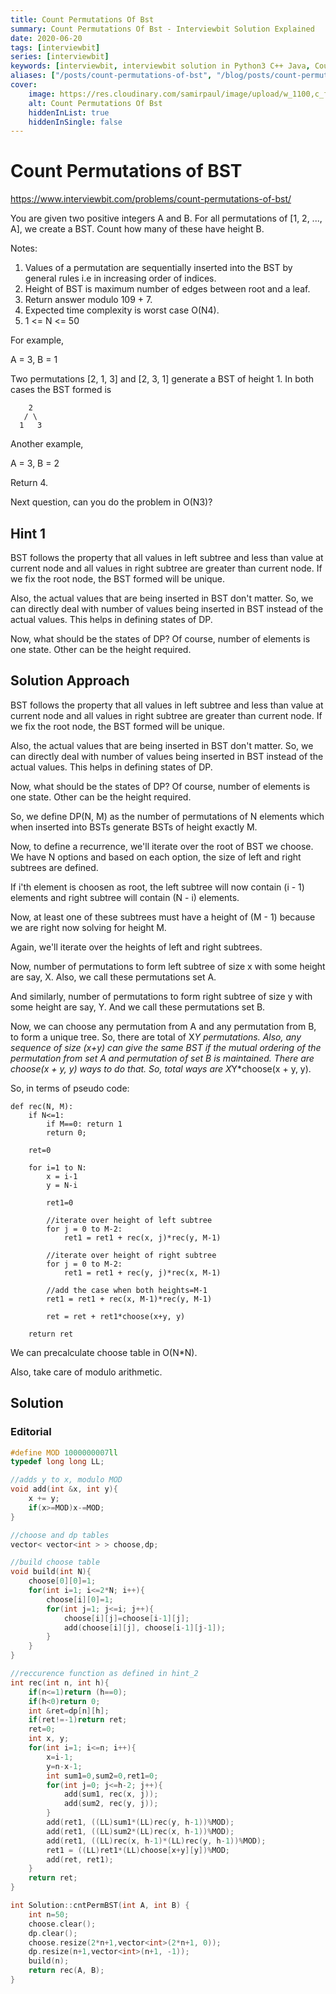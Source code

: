 ```yaml
---
title: Count Permutations Of Bst
summary: Count Permutations Of Bst - Interviewbit Solution Explained
date: 2020-06-20
tags: [interviewbit]
series: [interviewbit]
keywords: [interviewbit, interviewbit solution in Python3 C++ Java, Count Permutations Of Bst solution]
aliases: ["/posts/count-permutations-of-bst", "/blog/posts/count-permutations-of-bst", "/count-permutations-of-bst"]
cover:
    image: https://res.cloudinary.com/samirpaul/image/upload/w_1100,c_fit,co_rgb:FFFFFF,l_text:Arial_70_bold:Count Permutations Of Bst - Solution Explained/problem-solving.webp
    alt: Count Permutations Of Bst
    hiddenInList: true
    hiddenInSingle: false
---
```


# Count Permutations of BST

https://www.interviewbit.com/problems/count-permutations-of-bst/


You are given two positive integers A and B. For all permutations of [1, 2, ..., A], we create a BST. Count how many of these have height B.

Notes:

1. Values of a permutation are sequentially inserted into the BST by general rules i.e in increasing order of indices.
2. Height of BST is maximum number of edges between root and a leaf.
3. Return answer modulo 109 + 7.
4. Expected time complexity is worst case O(N4).
5. 1 <= N <= 50

For example,

A = 3, B = 1

Two permutations [2, 1, 3] and [2, 3, 1] generate a BST of height 1.
In both cases the BST formed is

```
    2
   / \
  1   3
```

Another example,

A = 3, B = 2

Return 4.

Next question, can you do the problem in O(N3)?

## Hint 1

BST follows the property that all values in left subtree and less than value at current node and all values in right subtree are greater than current node.
If we fix the root node, the BST formed will be unique.

Also, the actual values that are being inserted in BST don't matter. So, we can directly deal with number of values being inserted in BST instead of the actual values. This helps in defining states of DP.

Now, what should be the states of DP? Of course, number of elements is one state. Other can be the height required.

## Solution Approach

BST follows the property that all values in left subtree and less than value at current node and all values in right subtree are greater than current node.
If we fix the root node, the BST formed will be unique.

Also, the actual values that are being inserted in BST don't matter. So, we can directly deal with number of values being inserted in BST instead of the actual values. This helps in defining states of DP.

Now, what should be the states of DP? Of course, number of elements is one state. Other can be the height required.

So, we define DP(N, M) as the number of permutations of N elements which when inserted into BSTs generate BSTs of height exactly M.

Now, to define a recurrence, we'll iterate over the root of BST we choose. We have N options and based on each option, the size of left and right subtrees are defined.

If i'th element is choosen as root, the left subtree will now contain (i - 1) elements and right subtree will contain (N - i) elements.

Now, at least one of these subtrees must have a height of (M - 1) because we are right now solving for height M.

Again, we'll iterate over the heights of left and right subtrees.

Now, number of permutations to form left subtree of size x with some height are say, X. Also, we call these permutations set A.

And similarly, number of permutations to form right subtree of size y with some height are say, Y. And we call these permutations set B.

Now, we can choose any permutation from A and any permutation from B, to form a unique tree. So, there are total of X*Y permutations. Also, any sequence of size (x+y) can give the same BST if the mutual ordering of the permutation from set A and permutation of set B is maintained. There are choose(x + y, y) ways to do that. So, total ways are X*Y*choose(x + y, y).

So, in terms of pseudo code:
```
def rec(N, M):
    if N<=1:
        if M==0: return 1
        return 0;

    ret=0

    for i=1 to N:
        x = i-1
        y = N-i

        ret1=0

        //iterate over height of left subtree
        for j = 0 to M-2:
            ret1 = ret1 + rec(x, j)*rec(y, M-1)

        //iterate over height of right subtree
        for j = 0 to M-2:
            ret1 = ret1 + rec(y, j)*rec(x, M-1)

        //add the case when both heights=M-1
        ret1 = ret1 + rec(x, M-1)*rec(y, M-1)

        ret = ret + ret1*choose(x+y, y)

    return ret
```

We can precalculate choose table in O(N*N).

Also, take care of modulo arithmetic.

## Solution

### Editorial
```cpp
#define MOD 1000000007ll
typedef long long LL;

//adds y to x, modulo MOD
void add(int &x, int y){
    x += y;
    if(x>=MOD)x-=MOD;
}

//choose and dp tables
vector< vector<int > > choose,dp;

//build choose table
void build(int N){
    choose[0][0]=1;
    for(int i=1; i<=2*N; i++){
        choose[i][0]=1;
        for(int j=1; j<=i; j++){
            choose[i][j]=choose[i-1][j];
            add(choose[i][j], choose[i-1][j-1]);
        }
    }
}

//reccurence function as defined in hint_2
int rec(int n, int h){ 
    if(n<=1)return (h==0);
    if(h<0)return 0;
    int &ret=dp[n][h];
    if(ret!=-1)return ret;
    ret=0;
    int x, y;
    for(int i=1; i<=n; i++){
        x=i-1;
        y=n-x-1;
        int sum1=0,sum2=0,ret1=0;
        for(int j=0; j<=h-2; j++){
            add(sum1, rec(x, j));
            add(sum2, rec(y, j));
        }
        add(ret1, ((LL)sum1*(LL)rec(y, h-1))%MOD);
        add(ret1, ((LL)sum2*(LL)rec(x, h-1))%MOD);
        add(ret1, ((LL)rec(x, h-1)*(LL)rec(y, h-1))%MOD);
        ret1 = ((LL)ret1*(LL)choose[x+y][y])%MOD;
        add(ret, ret1);
    }
    return ret;
}

int Solution::cntPermBST(int A, int B) {
    int n=50;
    choose.clear();
    dp.clear();
    choose.resize(2*n+1,vector<int>(2*n+1, 0));
    dp.resize(n+1,vector<int>(n+1, -1));
    build(n);
    return rec(A, B);
}

```
